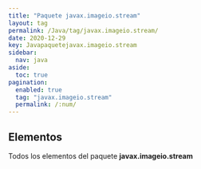 ```yaml
---
title: "Paquete javax.imageio.stream"
layout: tag
permalink: /Java/tag/javax.imageio.stream/
date: 2020-12-29
key: Javapaquetejavax.imageio.stream
sidebar: 
  nav: java
aside: 
  toc: true
pagination: 
  enabled: true
  tag: "javax.imageio.stream"
  permalink: /:num/
---
```


<h2>Elementos</h2>
Todos los elementos del paquete <strong>javax.imageio.stream</strong>
